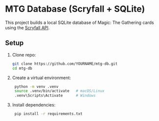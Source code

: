 # MTG Database (Scryfall + SQLite)

This project builds a local SQLite database of Magic: The Gathering cards using the [Scryfall API](https://scryfall.com/docs/api).

## Setup

1. Clone repo:
   ```bash
   git clone https://github.com/YOURNAME/mtg-db.git
   cd mtg-db

2. Create a virtual environment:
   ```bash
    python -m venv .venv
    source .venv/bin/activate   # macOS/Linux
    .venv\Scripts\Activate      # Windows

3. Install dependencies:
   ```bash
    pip install -r requirements.txt

